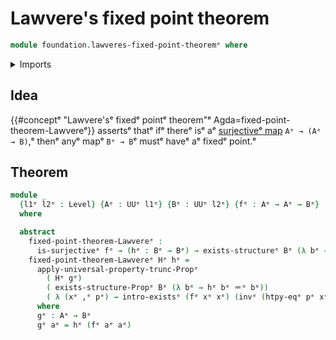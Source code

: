 # Lawvere's fixed point theorem

```agda
module foundation.lawveres-fixed-point-theoremᵉ where
```

<details><summary>Imports</summary>

```agda
open import foundation.dependent-pair-typesᵉ
open import foundation.existential-quantificationᵉ
open import foundation.function-extensionalityᵉ
open import foundation.propositional-truncationsᵉ
open import foundation.surjective-mapsᵉ
open import foundation.universe-levelsᵉ

open import foundation-core.identity-typesᵉ
```

</details>

## Idea

{{#conceptᵉ "Lawvere'sᵉ fixedᵉ pointᵉ theorem"ᵉ Agda=fixed-point-theorem-Lawvereᵉ}}
assertsᵉ thatᵉ ifᵉ thereᵉ isᵉ aᵉ [surjectiveᵉ map](foundation.surjective-maps.mdᵉ)
`Aᵉ → (Aᵉ → B)`,ᵉ thenᵉ anyᵉ mapᵉ `Bᵉ → B`ᵉ mustᵉ haveᵉ aᵉ fixedᵉ point.ᵉ

## Theorem

```agda
module _
  {l1ᵉ l2ᵉ : Level} {Aᵉ : UUᵉ l1ᵉ} {Bᵉ : UUᵉ l2ᵉ} {fᵉ : Aᵉ → Aᵉ → Bᵉ}
  where

  abstract
    fixed-point-theorem-Lawvereᵉ :
      is-surjectiveᵉ fᵉ → (hᵉ : Bᵉ → Bᵉ) → exists-structureᵉ Bᵉ (λ bᵉ → hᵉ bᵉ ＝ᵉ bᵉ)
    fixed-point-theorem-Lawvereᵉ Hᵉ hᵉ =
      apply-universal-property-trunc-Propᵉ
        ( Hᵉ gᵉ)
        ( exists-structure-Propᵉ Bᵉ (λ bᵉ → hᵉ bᵉ ＝ᵉ bᵉ))
        ( λ (xᵉ ,ᵉ pᵉ) → intro-existsᵉ (fᵉ xᵉ xᵉ) (invᵉ (htpy-eqᵉ pᵉ xᵉ)))
      where
      gᵉ : Aᵉ → Bᵉ
      gᵉ aᵉ = hᵉ (fᵉ aᵉ aᵉ)
```